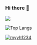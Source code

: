 ### Hi there 👋

[![](https://github-readme-stats.vercel.app/api?username=myyh1234)](https://github.com/anuraghazra/github-readme-stats)

![Top Langs](https://github-readme-stats.vercel.app/api/top-langs/?username=myyh1234)

[![myyh1234](http://mazassumnida.wtf/api/v2/generate_badge?boj=myyh1234)](https://solved.ac/myyh1234)


<!--
**myyh1234/myyh1234** is a ✨ _special_ ✨ repository because its `README.md` (this file) appears on your GitHub profile.

Here are some ideas to get you started:

- 🔭 I’m currently working on ...
- 🌱 I’m currently learning ...
- 👯 I’m looking to collaborate on ...
- 🤔 I’m looking for help with ...
- 💬 Ask me about ...
- 📫 How to reach me: ...
- 😄 Pronouns: ...
- ⚡ Fun fact: ...
-->
